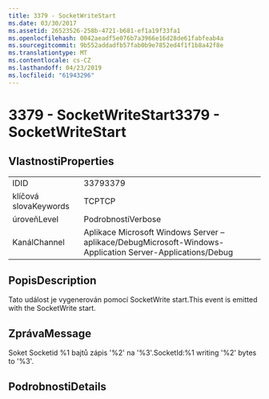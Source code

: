 ```yaml
---
title: 3379 - SocketWriteStart
ms.date: 03/30/2017
ms.assetid: 26523526-258b-4721-b681-ef1a19f33fa1
ms.openlocfilehash: 0042aeadf5e076b7a3966e16d28de61fabfeab4a
ms.sourcegitcommit: 9b552addadfb57fab0b9e7852ed4f1f1b8a42f8e
ms.translationtype: MT
ms.contentlocale: cs-CZ
ms.lasthandoff: 04/23/2019
ms.locfileid: "61943296"
---
```

# <a name="3379---socketwritestart"></a><span data-ttu-id="53546-102">3379 - SocketWriteStart</span><span class="sxs-lookup"><span data-stu-id="53546-102">3379 - SocketWriteStart</span></span>
## <a name="properties"></a><span data-ttu-id="53546-103">Vlastnosti</span><span class="sxs-lookup"><span data-stu-id="53546-103">Properties</span></span>  
  
|||  
|-|-|  
|<span data-ttu-id="53546-104">ID</span><span class="sxs-lookup"><span data-stu-id="53546-104">ID</span></span>|<span data-ttu-id="53546-105">3379</span><span class="sxs-lookup"><span data-stu-id="53546-105">3379</span></span>|  
|<span data-ttu-id="53546-106">klíčová slova</span><span class="sxs-lookup"><span data-stu-id="53546-106">Keywords</span></span>|<span data-ttu-id="53546-107">TCP</span><span class="sxs-lookup"><span data-stu-id="53546-107">TCP</span></span>|  
|<span data-ttu-id="53546-108">úroveň</span><span class="sxs-lookup"><span data-stu-id="53546-108">Level</span></span>|<span data-ttu-id="53546-109">Podrobnosti</span><span class="sxs-lookup"><span data-stu-id="53546-109">Verbose</span></span>|  
|<span data-ttu-id="53546-110">Kanál</span><span class="sxs-lookup"><span data-stu-id="53546-110">Channel</span></span>|<span data-ttu-id="53546-111">Aplikace Microsoft Windows Server – aplikace/Debug</span><span class="sxs-lookup"><span data-stu-id="53546-111">Microsoft-Windows-Application Server-Applications/Debug</span></span>|  
  
## <a name="description"></a><span data-ttu-id="53546-112">Popis</span><span class="sxs-lookup"><span data-stu-id="53546-112">Description</span></span>  
 <span data-ttu-id="53546-113">Tato událost je vygenerován pomocí SocketWrite start.</span><span class="sxs-lookup"><span data-stu-id="53546-113">This event is emitted with the SocketWrite start.</span></span>  
  
## <a name="message"></a><span data-ttu-id="53546-114">Zpráva</span><span class="sxs-lookup"><span data-stu-id="53546-114">Message</span></span>  
 <span data-ttu-id="53546-115">Soket Socketid %1 bajtů zápis '%2' na '%3'.</span><span class="sxs-lookup"><span data-stu-id="53546-115">SocketId:%1 writing '%2' bytes to '%3'.</span></span>  
  
## <a name="details"></a><span data-ttu-id="53546-116">Podrobnosti</span><span class="sxs-lookup"><span data-stu-id="53546-116">Details</span></span>
